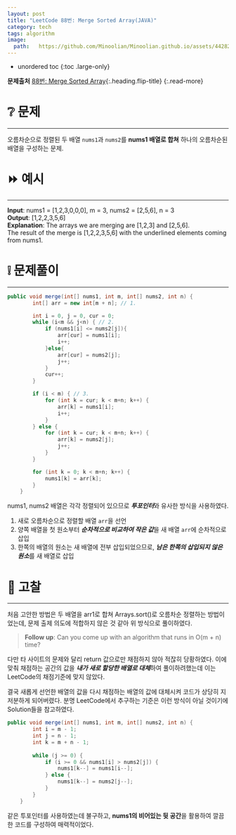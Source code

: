 ```yaml
---
layout: post
title: "LeetCode 88번: Merge Sorted Array(JAVA)"
category: tech
tags: algorithm
image:
  path:   https://github.com/Minoolian/Minoolian.github.io/assets/44282342/3befd288-1353-46ee-9658-4b059f889f94
---
```



* unordered toc
{:toc .large-only}

**문제출처** [88번: Merge Sorted Array](https://leetcode.com/problems/merge-sorted-array/?envType=study-plan-v2&envId=top-interview-150){:.heading.flip-title}
{:.read-more}


# ❔ 문제
***

오름차순으로 정렬된 두 배열 `nums1`과 `nums2`를 **nums1 배열로 합쳐** 하나의 오름차순된 배열을 구성하는 문제.


# ⏩ 예시
***

**Input**: nums1 = [1,2,3,0,0,0], m = 3, nums2 = [2,5,6], n = 3  
**Output**: [1,2,2,3,5,6]  
**Explanation**: The arrays we are merging are [1,2,3] and [2,5,6].  
The result of the merge is [1,2,2,3,5,6] with the underlined elements coming from nums1.
 
# ❕ 문제풀이
***

```java
public void merge(int[] nums1, int m, int[] nums2, int n) {
        int[] arr = new int[m + n]; // 1.

        int i = 0, j = 0, cur = 0;
        while (i<m && j<n) { // 2.
            if (nums1[i] <= nums2[j]){
                arr[cur] = nums1[i];
                i++;
            }else{
                arr[cur] = nums2[j];
                j++;
            }
            cur++;
        }

        if (i < m) { // 3.
            for (int k = cur; k < m+n; k++) {
                arr[k] = nums1[i];
                i++;
            }
        } else {
            for (int k = cur; k < m+n; k++) {
                arr[k] = nums2[j];
                j++;
            }
        }

        for (int k = 0; k < m+n; k++) {
            nums1[k] = arr[k];
        }
    }
```

nums1, nums2 배열은 각각 정렬되어 있으므로 ***투포인터***와 유사한 방식을 사용하였다.

1. 새로 오름차순으로 정렬할 배열 `arr`을 선언
2. 양쪽 배열을 첫 원소부터 ***순차적으로 비교하여 작은 값***을 새 배열 `arr`에 순차적으로 삽입
3. 한쪽의 배열의 원소는 새 배열에 전부 삽입되었으므로, ***남은 한쪽의 삽입되지 않은 원소***를 새 배열로 삽입

# 💯 고찰
***

처음 고안한 방법은 두 배열을 arr1로 합쳐 Arrays.sort()로 오름차순 정렬하는 방법이었는데, 문제 출제 의도에 적합하지 않은 것 같아 위 방식으로 풀이하였다.

> **Follow up**: Can you come up with an algorithm that runs in O(m + n) time?

다만 타 사이트의 문제와 달리 return 값으로만 채점하지 않아 적잖히 당황하였다. 이에 맞춰 채점하는 공간의 값을 ***내가 새로 할당한 배열로 대체***하여 풀이하려했는데 이는 LeetCode의 채점기준에 맞지 않았다.

결국 새롭게 선언한 배열의 값을 다시 채점하는 배열의 값에 대체시켜 코드가 상당히 지저분하게 되어버렸다. 분명 LeetCode에서 추구하는 기준은 이런 방식이 아닐 것이기에 Solution들을 참고하였다.

```java
public void merge(int[] nums1, int m, int[] nums2, int n) {
        int i = m - 1;
        int j = n - 1;
        int k = m + n - 1;
        
        while (j >= 0) {
            if (i >= 0 && nums1[i] > nums2[j]) {
                nums1[k--] = nums1[i--];
            } else {
                nums1[k--] = nums2[j--];
            }
        }
    }
```

같은 투포인터를 사용하였는데 불구하고, **nums1의 비어있는 뒷 공간**을 활용하여 깔끔한 코드를 구성하여 매력적이었다.